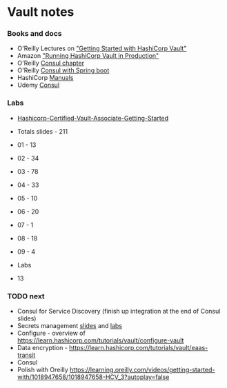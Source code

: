 # Vault notes

### Books and docs

* O'Reilly Lectures on ["Getting Started with HashiCorp Vault"](https://learning.oreilly.com/videos/getting-started-with/1018947658/)
* Amazon ["Running HashiCorp Vault in Production"](https://www.amazon.com/Running-HashiCorp-Vault-Production-McTeer-ebook/dp/B08JJLGMZ3/ref=sr_1_2)
* O'Reilly [Consul chapter](https://learning.oreilly.com/library/view/hands-on-infrastructure-monitoring/9781789612349/d8c01db8-8675-4bda-b0d5-71301bd187a5.xhtml)
* O'Reilly [Consul with Spring boot](https://learning.oreilly.com/library/view/mastering-spring-cloud/9781788475433/82644fbb-5beb-4bf5-838f-cd65790d95bb.xhtml)
* HashiCorp [Manuals](https://learn.hashicorp.com/)
* Udemy [Consul](https://www.udemy.com/course/hashicorp-consul/) 

### Labs

* [Hashicorp-Certified-Vault-Associate-Getting-Started](https://github.com/ned1313/Hashicorp-Certified-Vault-Associate-Getting-Started)

* Totals slides - 211
* 01 - 13
* 02 - 34
* 03 - 78
* 04 - 33
* 05 - 10  
* 06 - 20
* 07 - 1
* 08 - 18
* 09 - 4
  
* Labs
* 13

### TODO next
* Consul for Service Discovery (finish up integration at the end of Consul slides)
* Secrets management [slides](../slides/Vault_configuration.md) and [labs](https://learn.hashicorp.com/tutorials/vault/static-secrets)
* Configure - overview of https://learn.hashicorp.com/tutorials/vault/configure-vault
* Data encryption - https://learn.hashicorp.com/tutorials/vault/eaas-transit
* Consul
* Polish with Oreilly https://learning.oreilly.com/videos/getting-started-with/1018947658/1018947658-HCV_3?autoplay=false

